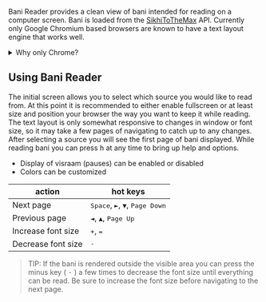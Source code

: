 Bani Reader provides a clean view of bani intended for reading on a computer screen. Bani is loaded from the
[SikhiToTheMax](https://www.sikhitothemax.org/) API. Currently only Google Chromium based browsers are known to have a
text layout engine that works well.

<details>
	<summary>Why only Chrome?</summary>
Bani Reader attempts to create an automated layout that is aesthetically pleasing. There is no layout information in
the source data, and being an automated effort it does not work optimally in all cases, but overall it works
reasonably well. It relies on a combination of the CSS property <code>whitespace: nowrap</code> and the
<code>&lt;wbr></code> HTML element. Browsers are not consistent in the way they lay out text with this combination but
Chrome does what I hoped it would when I imagined the approach while other browsers do not.
</details>

## Using Bani Reader

The initial screen allows you to select which source you would like to read from. At this point it is recommended to
either enable fullscreen or at least size and position your browser the way you want to keep it while reading. The
text layout is only somewhat responsive to changes in window or font size, so it may take a few pages of navigating to
catch up to any changes.
After selecting a source you will see the first page of bani displayed. While reading bani you can press <kbd>h</kbd>
at any time to bring up help and options.

* Display of visraam (pauses) can be enabled or disabled
* Colors can be customized

action | hot keys
-------|---------
Next page | <kbd>Space</kbd>, <kbd>►</kbd>, <kbd>▼</kbd>, <kbd>Page Down</kbd>
Previous page | <kbd>◄</kbd>, <kbd>▲</kbd>, <kbd>Page Up</kbd>
Increase font size | <kbd>+</kbd>, <kbd>=</kbd>
Decrease font size | <kbd>-</kbd>

> TIP: If the bani is rendered outside the visible area you can press the minus key ( <kbd>-</kbd> ) a few times to
decrease the font size until everything can be read. Be sure to increase the font size before navigating to the next
page.
